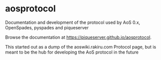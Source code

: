 # aosprotocol
Documentation and development of the protocol used by AoS 0.x, OpenSpades, pyspades and piqueserver

Browse the documentation at https://piqueserver.github.io/aosprotocol.

This started out as a dump of the aoswiki.rakiru.com Protocol page, but is meant to be the hub for
developing the AoS protocol in the future
